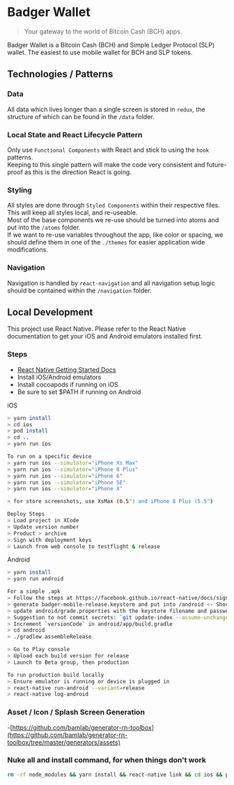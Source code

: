 # Badger Wallet

> Your gateway to the world of Bitcoin Cash (BCH) apps.

Badger Wallet is a Bitcoin Cash (BCH) and Simple Ledger Protocol (SLP) wallet. The easiest to use mobile wallet for BCH and SLP tokens.

## Technologies / Patterns

### Data

All data which lives longer than a single screen is stored in `redux`, the structure of which can be found in the `/data` folder.

### Local State and React Lifecycle Pattern

Only use `Functional Components` with React and stick to using the `hook` patterns.  
Keeping to this single pattern will make the code very consistent and future-proof as this is the direction React is going.

### Styling

All styles are done through `Styled Components` within their respective files. This will keep all styles local, and re-useable.  
Most of the base components we re-use should be turned into atoms and put into the `/atoms` folder.  
If we want to re-use variables throughout the app, like color or spacing, we should define them in one of the `./themes` for easier application wide modifications.

### Navigation

Navigation is handled by `react-navigation` and all navigation setup logic should be contained within the `/navigation` folder.

## Local Development

This project use React Native. Please refer to the React Native documentation to get your iOS and Android emulators installed first.

### Steps

- [React Native Getting Started Docs](https://facebook.github.io/react-native/docs/getting-started)
- Install iOS/Android emulators
- Install cocoapods if running on iOS
- Be sure to set \$PATH if running on Android

iOS

```bash
> yarn install
> cd ios
> pod install
> cd ..
> yarn run ios

To run on a specific device
> yarn run ios --simulator="iPhone Xs Max"
> yarn run ios --simulator="iPhone 8 Plus"
> yarn run ios --simulator="iPhone 6"
> yarn run ios --simulator="iPhone SE"
> yarn run ios --simulator="iPhone X"

> for store screenshots, use XsMax (6.5") and iPhone 8 Plus (5.5")

Deploy Steps
> Load project in XCode
> Update version number
> Product > archive
> Sign with deployment keys
> Launch from web console to testflight & release

```

Android

```bash
> yarn install
> yarn run android

For a simple .apk
> Follow the steps at https://facebook.github.io/react-native/docs/signed-apk-android
> generate badger-mobile-release.keystore and put into /android <- Should use the one already used for deployments
> update android/grade.properties with the keystore filename and password
> Suggestion to not commit secrets: `git update-index --assume-unchanged android/gradle.properties`
> Increment `versionCode` in android/app/build.gradle
> cd android
> ./gradlew assembleRelease

> Go to Play console
> Upload each build version for release
> Launch to Beta group, then production

To run production build locally
> Ensure emulator is running or device is plugged in
> react-native run-android --variant=release
> react-native log-android
```

### Asset / Icon / Splash Screen Generation

-[https://github.com/bamlab/generator-rn-toolbox](https://github.com/bamlab/generator-rn-toolbox/tree/master/generators/assets)

### Nuke all and install command, for when things don't work

```bash
rm -rf node_modules && yarn install && react-native link && cd ios && pod install && cd .. && yarn run ios
```
